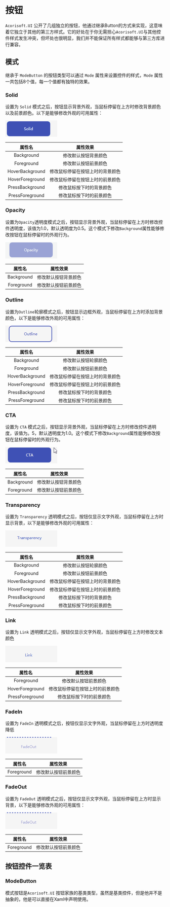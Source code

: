 # 按钮

`Acorisoft.UI` 公开了几组独立的按钮，他通过继承Button的方式来实现，这意味着它独立于其他的第三方样式。它的好处在于你无需担心`Acorisoft.UI`与其他控件样式发生冲突，但坏处也很明显，我们并不能保证所有样式都能够与第三方库进行兼容。

## 模式

继承于 `ModeButton` 的按钮类型可以通过 `Mode` 属性来设置控件的样式，`Mode` 属性一共包括8个值，每一个值都有独特的效果。

### Solid 

设置为 `Solid` 模式之后，按钮显示背景外观，当鼠标停留在上方时修改背景颜色以及前景颜色。以下是能够修改外观的可用属性：

![Solid](Thumbnails\Solid_Button.gif)

|       属性名              |            属性效果           |
|:------------------------:|:----------------------------:|
| Background               | 修改默认按钮背景颜色           |
| Foreground               | 修改默认按钮前景颜色           |
| HoverBackground          | 修改鼠标停留在按钮上时的背景颜色|
| HoverForeground          | 修改鼠标停留在按钮上时的前景颜色|
| PressBackground          | 修改鼠标按下时的背景颜色       |
| PressForeground          | 修改鼠标按下时的前景颜色       |

### Opacity

设置为`Opacity`透明度模式之后，按钮显示背景外观，当鼠标停留在上方时修改控件透明度，该值为1.0，默认透明度为0.5。这个模式下修改`Background`属性能够修改按钮在鼠标停留时的外观行为。

![Opacity](Thumbnails\Opacity_Button.gif)

|       属性名              |            属性效果           |
|:------------------------:|:----------------------------:|
| Background               | 修改默认按钮背景颜色           |
| Foreground               | 修改默认按钮前景颜色           |

### Outline

设置为`Outline`轮廓模式之后，按钮显示边框外观，当鼠标停留在上方时添加背景颜色，以下是能够修改外观的可用属性：

![Outline](Thumbnails\Outline_Button.gif)

|       属性名              |            属性效果           |
|:------------------------:|:----------------------------:|
| Background               | 修改默认按钮轮廓颜色           |
| Foreground               | 修改默认按钮前景颜色           |
| HoverBackground          | 修改鼠标停留在按钮上时的背景颜色|
| HoverForeground          | 修改鼠标停留在按钮上时的前景颜色|
| PressBackground          | 修改鼠标按下时的背景颜色       |
| PressForeground          | 修改鼠标按下时的前景颜色       |

### CTA
设置为 `CTA` 模式之后，按钮显示背景外观，当鼠标停留在上方时修改控件透明度，该值为。5，默认透明度为1.0。这个模式下修改`Background`属性能够修改按钮在鼠标停留时的外观行为。

![CTA](Thumbnails\CTA_Button.gif)

|       属性名              |            属性效果           |
|:------------------------:|:----------------------------:|
| Background               | 修改默认按钮背景颜色           |
| Foreground               | 修改默认按钮前景颜色           |

### Transparency

设置为 `Transparency` 透明模式之后，按钮仅显示文字外观，当鼠标停留在上方时显示背景，以下是能够修改外观的可用属性：


![Transparency](Thumbnails\Transparency_Button.gif)

|       属性名              |            属性效果           |
|:------------------------:|:----------------------------:|
| Background               | 修改默认按钮轮廓颜色           |
| Foreground               | 修改默认按钮前景颜色           |
| HoverBackground          | 修改鼠标停留在按钮上时的背景颜色|
| HoverForeground          | 修改鼠标停留在按钮上时的前景颜色|
| PressBackground          | 修改鼠标按下时的背景颜色       |
| PressForeground          | 修改鼠标按下时的前景颜色       |

### Link

设置为 `Link` 透明模式之后，按钮仅显示文字外观，当鼠标停留在上方时修改文本颜色


![Link](Thumbnails\Link_Button.gif)

|       属性名              |            属性效果           |
|:------------------------:|:----------------------------:|
| Foreground               | 修改默认按钮前景颜色           |
| HoverForeground          | 修改鼠标停留在按钮上时的前景颜色|
| PressForeground          | 修改鼠标按下时的前景颜色       |


### FadeIn

设置为 `FadeIn` 透明模式之后，按钮仅显示文字外观，当鼠标停留在上方时透明度降低


![FadeIn](Thumbnails\FadeOut_Button.gif)


|       属性名              |            属性效果           |
|:------------------------:|:----------------------------:|
| Foreground               | 修改默认按钮前景颜色           |

### FadeOut

设置为 `FadeOut` 透明模式之后，按钮仅显示文字外观，当鼠标停留在上方时显示背景，以下是能够修改外观的可用属性：


![FadeOut](Thumbnails\FadeOut_Button.gif)

|       属性名              |            属性效果           |
|:------------------------:|:----------------------------:|
| Foreground               | 修改默认按钮前景颜色           |


## 按钮控件一览表

### ModeButton

模式按钮是`Acorisoft.UI` 按钮家族的基类类型，虽然是基类控件，但是他并不是抽象的，他是可以直接在Xaml中声明使用。